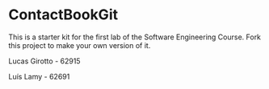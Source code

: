 # ContactBookGit
This is a starter kit for the first lab of the Software Engineering Course.
Fork this project to make your own version of it.

Lucas Girotto - 62915

Luís Lamy - 62691